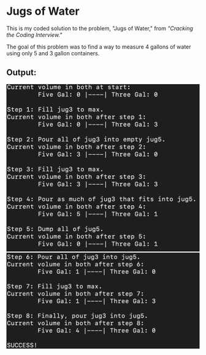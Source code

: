 # Jugs of Water
This is my coded solution to the problem, "Jugs of Water," from *"Cracking the Coding Interview."*

The goal of this problem was to find a way to measure 4 gallons of water using only 5 and 3 gallon containers.

## Output:
![Screenshot 1](/Screenshots/steps_1-5.png)
![Screenshot 2](/Screenshots/steps_6-8.png)
